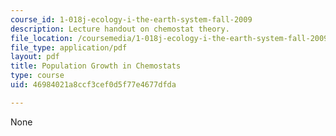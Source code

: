 ```yaml
---
course_id: 1-018j-ecology-i-the-earth-system-fall-2009
description: Lecture handout on chemostat theory.
file_location: /coursemedia/1-018j-ecology-i-the-earth-system-fall-2009/46984021a8ccf3cef0d5f77e4677dfda_MIT1_018JF09_Lec14_chemo.pdf
file_type: application/pdf
layout: pdf
title: Population Growth in Chemostats
type: course
uid: 46984021a8ccf3cef0d5f77e4677dfda

---
```

None